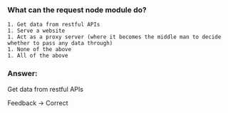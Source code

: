 ### What can the request node module do?

```
1. Get data from restful APIs
1. Serve a website
1. Act as a proxy server (where it becomes the middle man to decide whether to pass any data through)
1. None of the above
1. All of the above
```

### Answer:
 Get data from restful APIs

 Feedback -> Correct
